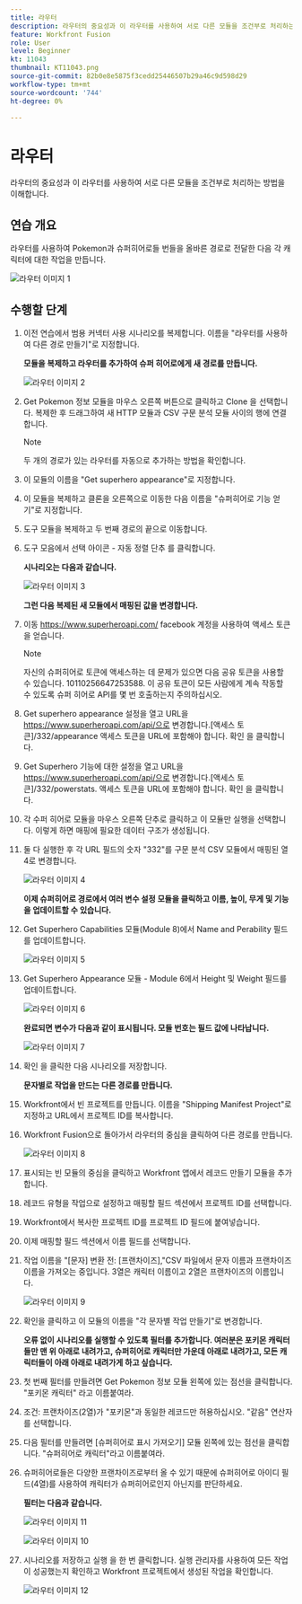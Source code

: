 ```yaml
---
title: 라우터
description: 라우터의 중요성과 이 라우터를 사용하여 서로 다른 모듈을 조건부로 처리하는 방법을 이해합니다.
feature: Workfront Fusion
role: User
level: Beginner
kt: 11043
thumbnail: KT11043.png
source-git-commit: 82b0e8e5875f3cedd25446507b29a46c9d598d29
workflow-type: tm+mt
source-wordcount: '744'
ht-degree: 0%

---
```



# 라우터

라우터의 중요성과 이 라우터를 사용하여 서로 다른 모듈을 조건부로 처리하는 방법을 이해합니다.

## 연습 개요

라우터를 사용하여 Pokemon과 슈퍼히어로들 번들을 올바른 경로로 전달한 다음 각 캐릭터에 대한 작업을 만듭니다.

![라우터 이미지 1](../12-exercises/assets/routers-walkthrough-1.png)

## 수행할 단계

1. 이전 연습에서 범용 커넥터 사용 시나리오를 복제합니다. 이름을 &quot;라우터를 사용하여 다른 경로 만들기&quot;로 지정합니다.

   **모듈을 복제하고 라우터를 추가하여 슈퍼 히어로에게 새 경로를 만듭니다.**

   ![라우터 이미지 2](../12-exercises/assets/routers-walkthrough-2.png)

1. Get Pokemon 정보 모듈을 마우스 오른쪽 버튼으로 클릭하고 Clone 을 선택합니다. 복제한 후 드래그하여 새 HTTP 모듈과 CSV 구문 분석 모듈 사이의 행에 연결합니다.

   >[!NOTE]
   >
   > 두 개의 경로가 있는 라우터를 자동으로 추가하는 방법을 확인합니다.

1. 이 모듈의 이름을 &quot;Get superhero appearance&quot;로 지정합니다.
1. 이 모듈을 복제하고 클론을 오른쪽으로 이동한 다음 이름을 &quot;슈퍼히어로 기능 얻기&quot;로 지정합니다.
1. 도구 모듈을 복제하고 두 번째 경로의 끝으로 이동합니다.
1. 도구 모음에서 선택 아이콘 - 자동 정렬 단추 를 클릭합니다.

   **시나리오는 다음과 같습니다.**

   ![라우터 이미지 3](../12-exercises/assets/routers-walkthrough-3.png)

   **그런 다음 복제된 새 모듈에서 매핑된 값을 변경합니다.**

1. 이동 <https://www.superheroapi.com/> facebook 계정을 사용하여 액세스 토큰을 얻습니다.

   >[!NOTE]
   >
   >자신의 슈퍼히어로 토큰에 액세스하는 데 문제가 있으면 다음 공유 토큰을 사용할 수 있습니다. 10110256647253588. 이 공유 토큰이 모든 사람에게 계속 작동할 수 있도록 슈퍼 히어로 API를 몇 번 호출하는지 주의하십시오.

1. Get superhero appearance 설정을 열고 URL을 https://www.superheroapi.com/api/으로 변경합니다.[액세스 토큰]/332/appearance 액세스 토큰을 URL에 포함해야 합니다. 확인 을 클릭합니다.
1. Get Superhero 기능에 대한 설정을 열고 URL을 https://www.superheroapi.com/api/으로 변경합니다.[액세스 토큰]/332/powerstats. 액세스 토큰을 URL에 포함해야 합니다. 확인 을 클릭합니다.
1. 각 수퍼 히어로 모듈을 마우스 오른쪽 단추로 클릭하고 이 모듈만 실행을 선택합니다. 이렇게 하면 매핑에 필요한 데이터 구조가 생성됩니다.
1. 둘 다 실행한 후 각 URL 필드의 숫자 &quot;332&quot;를 구문 분석 CSV 모듈에서 매핑된 열 4로 변경합니다.

   ![라우터 이미지 4](../12-exercises/assets/routers-walkthrough-4.png)

   **이제 슈퍼히어로 경로에서 여러 변수 설정 모듈을 클릭하고 이름, 높이, 무게 및 기능을 업데이트할 수 있습니다.**

1. Get Superhero Capabilities 모듈(Module 8)에서 Name and Perability 필드를 업데이트합니다.

   ![라우터 이미지 5](../12-exercises/assets/routers-walkthrough-5.png)

1. Get Superhero Appearance 모듈 - Module 6에서 Height 및 Weight 필드를 업데이트합니다.

   ![라우터 이미지 6](../12-exercises/assets/routers-walkthrough-6.png)

   **완료되면 변수가 다음과 같이 표시됩니다. 모듈 번호는 필드 값에 나타납니다.**

   ![라우터 이미지 7](../12-exercises/assets/routers-walkthrough-7.png)

1. 확인 을 클릭한 다음 시나리오를 저장합니다.

   **문자별로 작업을 만드는 다른 경로를 만듭니다.**

1. Workfront에서 빈 프로젝트를 만듭니다. 이름을 &quot;Shipping Manifest Project&quot;로 지정하고 URL에서 프로젝트 ID를 복사합니다.
1. Workfront Fusion으로 돌아가서 라우터의 중심을 클릭하여 다른 경로를 만듭니다.

   ![라우터 이미지 8](../12-exercises/assets/routers-walkthrough-8.png)

1. 표시되는 빈 모듈의 중심을 클릭하고 Workfront 앱에서 레코드 만들기 모듈을 추가합니다.
1. 레코드 유형을 작업으로 설정하고 매핑할 필드 섹션에서 프로젝트 ID를 선택합니다.
1. Workfront에서 복사한 프로젝트 ID를 프로젝트 ID 필드에 붙여넣습니다.
1. 이제 매핑할 필드 섹션에서 이름 필드를 선택합니다.
1. 작업 이름을 &quot;[문자] 변환 전: [프랜차이즈],&quot;CSV 파일에서 문자 이름과 프랜차이즈 이름을 가져오는 중입니다. 3열은 캐릭터 이름이고 2열은 프랜차이즈의 이름입니다.

   ![라우터 이미지 9](../12-exercises/assets/routers-walkthrough-9.png)

1. 확인을 클릭하고 이 모듈의 이름을 &quot;각 문자별 작업 만들기&quot;로 변경합니다.

   **오류 없이 시나리오를 실행할 수 있도록 필터를 추가합니다. 여러분은 포키몬 캐릭터들만 맨 위 아래로 내려가고, 슈퍼히어로 캐릭터만 가운데 아래로 내려가고, 모든 캐릭터들이 아래 아래로 내려가게 하고 싶습니다.**

1. 첫 번째 필터를 만들려면 Get Pokemon 정보 모듈 왼쪽에 있는 점선을 클릭합니다. &quot;포키몬 캐릭터&quot; 라고 이름붙여라.
1. 조건: 프랜차이즈(2열)가 &quot;포키몬&quot;과 동일한 레코드만 허용하십시오. &quot;같음&quot; 연산자를 선택합니다.
1. 다음 필터를 만들려면 [슈퍼히어로 표시 가져오기] 모듈 왼쪽에 있는 점선을 클릭합니다. &quot;슈퍼히어로 캐릭터&quot;라고 이름붙여라.
1. 슈퍼히어로들은 다양한 프랜차이즈로부터 올 수 있기 때문에 슈퍼히어로 아이디 필드(4열)를 사용하여 캐릭터가 슈퍼히어로인지 아닌지를 판단하세요.

   **필터는 다음과 같습니다.**

   ![라우터 이미지 11](../12-exercises/assets/routers-walkthrough-11.png)

   ![라우터 이미지 10](../12-exercises/assets/routers-walkthrough-10.png)

1. 시나리오를 저장하고 실행 을 한 번 클릭합니다. 실행 관리자를 사용하여 모든 작업이 성공했는지 확인하고 Workfront 프로젝트에서 생성된 작업을 확인합니다.

   ![라우터 이미지 12](../12-exercises/assets/routers-walkthrough-12.png)
